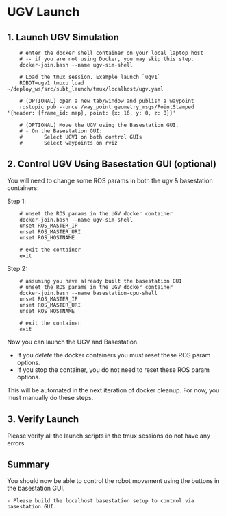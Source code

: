 # UGV Launch

## 1. Launch UGV Simulation

        # enter the docker shell container on your local laptop host
        # -- if you are not using Docker, you may skip this step.
        docker-join.bash --name ugv-sim-shell

        # Load the tmux session. Example launch `ugv1`
        ROBOT=ugv1 tmuxp load ~/deploy_ws/src/subt_launch/tmux/localhost/ugv.yaml

        # (OPTIONAL) open a new tab/window and publish a waypoint
        rostopic pub --once /way_point geometry_msgs/PointStamped '{header: {frame_id: map}, point: {x: 16, y: 0, z: 0}}'

        # (OPTIONAL) Move the UGV using the Basestation GUI.
        # - On the Basestation GUI:
        #       Select UGV1 on both control GUIs
        #       Select waypoints on rviz

## 2. Control UGV Using Basestation GUI (optional)

You will need to change some ROS params in both the ugv & basestation containers:

Step 1:

        # unset the ROS params in the UGV docker container
        docker-join.bash --name ugv-sim-shell
        unset ROS_MASTER_IP
        unset ROS_MASTER_URI
        unset ROS_HOSTNAME

        # exit the container
        exit

Step 2:

        # assuming you have already built the basestation GUI
        # unset the ROS params in the UGV docker container
        docker-join.bash --name basestation-cpu-shell
        unset ROS_MASTER_IP
        unset ROS_MASTER_URI
        unset ROS_HOSTNAME

        # exit the container
        exit

Now you can launch the UGV and Basestation.

- If you *delete* the docker containers you must reset these ROS param options.
- If you stop the container, you do not need to reset these ROS param options.

This will be automated in the next iteration of docker cleanup. For now, you must manually do these steps.

## 3. Verify Launch

Please verify all the launch scripts in the tmux sessions do not have any errors.

## Summary

You should now be able to control the robot movement using the buttons in the basestation GUI.

    - Please build the localhost basestation setup to control via basestation GUI.

